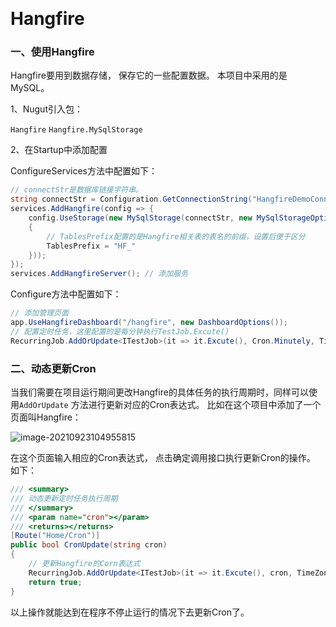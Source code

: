 ﻿﻿﻿

# **Hangfire**



### 一、使用Hangfire

Hangfire要用到数据存储， 保存它的一些配置数据。 本项目中采用的是MySQL。

1、Nugut引入包：

`Hangfire` 
`Hangfire.MySqlStorage`

2、在Startup中添加配置

ConfigureServices方法中配置如下：

```C#
// connectStr是数据库链接字符串。
string connectStr = Configuration.GetConnectionString("HangfireDemoConnection");
services.AddHangfire(config => {
    config.UseStorage(new MySqlStorage(connectStr, new MySqlStorageOptions()
    {
        // TablesPrefix配置的是Hangfire相关表的表名的前缀，设置后便于区分
        TablesPrefix = "HF_" 
    }));
});
services.AddHangfireServer(); // 添加服务
```

Configure方法中配置如下：

```c#
// 添加管理页面
app.UseHangfireDashboard("/hangfire", new DashboardOptions());
// 配置定时任务，这里配置的是每分钟执行TestJob.Excute()
RecurringJob.AddOrUpdate<ITestJob>(it => it.Excute(), Cron.Minutely, TimeZoneInfo.Local);
```

### 二、动态更新Cron

当我们需要在项目运行期间更改Hangfire的具体任务的执行周期时，同样可以使用`AddOrUpdate` 方法进行更新对应的Cron表达式。 比如在这个项目中添加了一个页面叫Hangfire：

![image-20210923104955815](https://i.loli.net/2021/09/23/tMFi2kKaeuS81mz.png)

在这个页面输入相应的Cron表达式， 点击确定调用接口执行更新Cron的操作。 如下： 

```c#
/// <summary>
/// 动态更新定时任务执行周期
/// </summary>
/// <param name="cron"></param>
/// <returns></returns>
[Route("Home/Cron")]
public bool CronUpdate(string cron)
{
    // 更新Hangfire的Corn表达式
    RecurringJob.AddOrUpdate<ITestJob>(it => it.Excute(), cron, TimeZoneInfo.Local);
    return true;
}
```

以上操作就能达到在程序不停止运行的情况下去更新Cron了。

